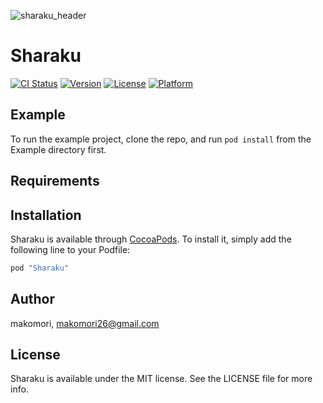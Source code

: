 ![sharaku_header](https://github.com/makomori/Sharaku/blob/master/Sharaku_header.png)

# Sharaku

[![CI Status](http://img.shields.io/travis/makomori/Sharaku.svg?style=flat)](https://travis-ci.org/makomori/Sharaku)
[![Version](https://img.shields.io/cocoapods/v/Sharaku.svg?style=flat)](http://cocoapods.org/pods/Sharaku)
[![License](https://img.shields.io/cocoapods/l/Sharaku.svg?style=flat)](http://cocoapods.org/pods/Sharaku)
[![Platform](https://img.shields.io/cocoapods/p/Sharaku.svg?style=flat)](http://cocoapods.org/pods/Sharaku)

## Example

To run the example project, clone the repo, and run `pod install` from the Example directory first.

## Requirements

## Installation

Sharaku is available through [CocoaPods](http://cocoapods.org). To install
it, simply add the following line to your Podfile:

```ruby
pod "Sharaku"
```

## Author

makomori, makomori26@gmail.com

## License

Sharaku is available under the MIT license. See the LICENSE file for more info.

